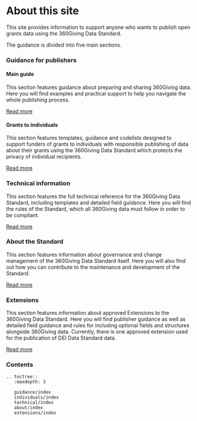 # About this site
This site provides information to support anyone who wants to publish open grants data using the 360Giving Data Standard.

The guidance is divided into five main sections.

### Guidance for publishers

#### Main guide
This section features guidance about preparing and sharing 360Giving data. Here you will find examples and practical support to help you navigate the whole publishing process.

[Read more](./guidance/index.md)

#### Grants to individuals
This section features templates, guidance and codelists designed to support funders of grants to individuals with responsible publishing of data about their grants using the 360Giving Data Standard which protects the privacy of individual recipients.

[Read more](./individuals/index.md)

### Technical information

This section features the full technical reference for the 360Giving Data Standard, including templates and detailed field guidance. Here you will find the rules of the Standard, which all 360Giving data must follow in order to be compliant.

[Read more](./technical/index.md)


### About the Standard

This section features information about governance and change management of the 360Giving Data Standard itself. Here you will also find out how you can contribute to the maintenance and development of the Standard.

[Read more](./about/index.md)

### Extensions

This section features information about approved Extensions to the 360Giving Data Standard. Here you will find publisher guidance as well as detailed field guidance and rules for including optional fields and structures alongside 360Giving data. Currently, there is one approved extension used for the publication of DEI Data Standard data.

[Read more](./extensions/index.md)


### Contents

```eval_rst
.. toctree::
   :maxdepth: 3

   guidance/index
   individuals/index
   technical/index
   about/index
   extensions/index

```
